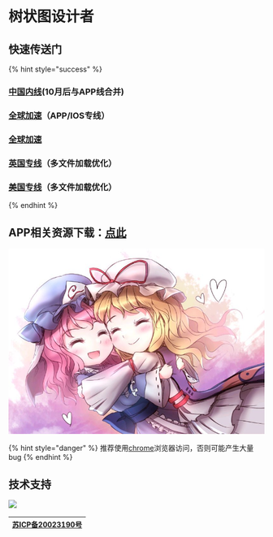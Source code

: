 # 树状图设计者

## 快速传送门

{% hint style="success" %}
### [**中国内线**](https://nov.phantom-sea-limited.ltd/)**\(10月后与APP线合并\)**

### [**全球加速**](https://cdn.phantom-sea-limited.ltd/)**（APP/IOS专线）**

### [全球加速](https://book.sirin.xyz)

### [**英国专线**](https://nov-eu.herokuapp.com/)**（多文件加载优化）**

### [**美国专线**](https://nov-us.herokuapp.com/)**（多文件加载优化）**
{% endhint %}

## APP相关资源下载：[点此](https://pan.phantom-sea-limited.ltd/#/s/vdFN)

![](.gitbook/assets/agg-zo-w-t1-yhq66o-cty.jpg)

{% hint style="danger" %}
推荐使用[chrome](https://www.google.cn/intl/zh-CN/chrome/)浏览器访问，否则可能产生大量bug
{% endhint %}

## 技术支持




[![](https://i.loli.net/2020/08/27/fzokEqxSTWH7y4h.png)](https://www.upyun.com/)



| [**苏ICP备20023190号**](http://beian.miit.gov.cn/) |
| :---: |



